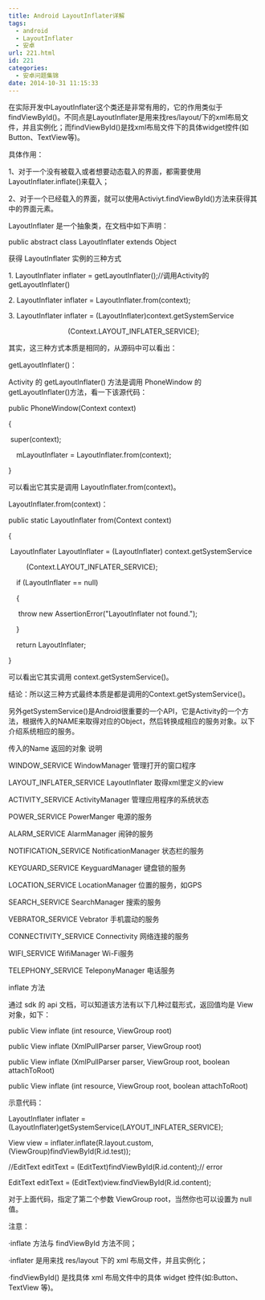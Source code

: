 ```yaml
---
title: Android LayoutInflater详解
tags:
  - android
  - LayoutInflater
  - 安卓
url: 221.html
id: 221
categories:
  - 安卓问题集锦
date: 2014-10-31 11:15:33
---
```


在实际开发中LayoutInflater这个类还是非常有用的，它的作用类似于findViewById()。不同点是LayoutInflater是用来找res/layout/下的xml布局文件，并且实例化；而findViewById()是找xml布局文件下的具体widget控件(如Button、TextView等)。

具体作用：

1、对于一个没有被载入或者想要动态载入的界面，都需要使用LayoutInflater.inflate()来载入；

2、对于一个已经载入的界面，就可以使用Activiyt.findViewById()方法来获得其中的界面元素。

LayoutInflater 是一个抽象类，在文档中如下声明：

public abstract class LayoutInflater extends Object

获得 LayoutInflater 实例的三种方式

1\. LayoutInflater inflater = getLayoutInflater();//调用Activity的getLayoutInflater()

2\. LayoutInflater inflater = LayoutInflater.from(context);

3\. LayoutInflater inflater = (LayoutInflater)context.getSystemService

                              (Context.LAYOUT\_INFLATER\_SERVICE);

其实，这三种方式本质是相同的，从源码中可以看出：

getLayoutInflater()：

Activity 的 getLayoutInflater() 方法是调用 PhoneWindow 的getLayoutInflater()方法，看一下该源代码：

public PhoneWindow(Context context)

{

 super(context);

    mLayoutInflater = LayoutInflater.from(context);

}

可以看出它其实是调用 LayoutInflater.from(context)。

LayoutInflater.from(context)：

public static LayoutInflater from(Context context)

{

 LayoutInflater LayoutInflater = (LayoutInflater) context.getSystemService

         (Context.LAYOUT\_INFLATER\_SERVICE);

    if (LayoutInflater == null)

    {

     throw new AssertionError("LayoutInflater not found.");

    }

    return LayoutInflater;

}

可以看出它其实调用 context.getSystemService()。

结论：所以这三种方式最终本质是都是调用的Context.getSystemService()。

另外getSystemService()是Android很重要的一个API，它是Activity的一个方法，根据传入的NAME来取得对应的Object，然后转换成相应的服务对象。以下介绍系统相应的服务。

传入的Name 返回的对象 说明

WINDOW_SERVICE WindowManager 管理打开的窗口程序

LAYOUT\_INFLATER\_SERVICE LayoutInflater 取得xml里定义的view

ACTIVITY_SERVICE ActivityManager 管理应用程序的系统状态

POWER_SERVICE PowerManger 电源的服务

ALARM_SERVICE AlarmManager 闹钟的服务

NOTIFICATION_SERVICE NotificationManager 状态栏的服务

KEYGUARD_SERVICE KeyguardManager 键盘锁的服务

LOCATION_SERVICE LocationManager 位置的服务，如GPS

SEARCH_SERVICE SearchManager 搜索的服务

VEBRATOR_SERVICE Vebrator 手机震动的服务

CONNECTIVITY_SERVICE Connectivity 网络连接的服务

WIFI_SERVICE WifiManager Wi-Fi服务

TELEPHONY_SERVICE TeleponyManager 电话服务

inflate 方法

通过 sdk 的 api 文档，可以知道该方法有以下几种过载形式，返回值均是 View 对象，如下：

public View inflate (int resource, ViewGroup root)

public View inflate (XmlPullParser parser, ViewGroup root)

public View inflate (XmlPullParser parser, ViewGroup root, boolean attachToRoot)

public View inflate (int resource, ViewGroup root, boolean attachToRoot)

示意代码：

LayoutInflater inflater = (LayoutInflater)getSystemService(LAYOUT\_INFLATER\_SERVICE);

View view = inflater.inflate(R.layout.custom, (ViewGroup)findViewById(R.id.test));

//EditText editText = (EditText)findViewById(R.id.content);// error

EditText editText = (EditText)view.findViewById(R.id.content);

对于上面代码，指定了第二个参数 ViewGroup root，当然你也可以设置为 null 值。

注意：

·inflate 方法与 findViewById 方法不同；

·inflater 是用来找 res/layout 下的 xml 布局文件，并且实例化；

·findViewById() 是找具体 xml 布局文件中的具体 widget 控件(如:Button、TextView 等)。